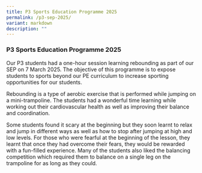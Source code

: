 ```yaml
---
title: P3 Sports Education Programme 2025
permalink: /p3-sep-2025/
variant: markdown
description: ""
---
```

### **P3 Sports Education Programme 2025**

Our P3 students had a one-hour session learning rebounding as part of our SEP on 7 March 2025. The objective of this programme is to expose students to sports beyond our PE curriculum to increase sporting opportunities for our students.

Rebounding is a type of aerobic exercise that is performed while jumping on a mini-trampoline. The students had a wonderful time learning while working out their cardiovascular health as well as improving their balance and coordination.

Some students found it scary at the beginning but they soon learnt to relax and jump in different ways as well as how to stop after jumping at high and low levels. For those who were fearful at the beginning of the lesson, they learnt that once they had overcome their fears, they would be rewarded with a fun-filled experience. Many of the students also liked the balancing competition which required them to balance on a single leg on the trampoline for as long as they could.